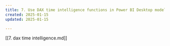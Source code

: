 ```yaml
---
title: 7. Use DAX time intelligence functions in Power BI Desktop models 
created: 2025-01-15
updated: 2025-01-15

---
```

[[7. dax time intelligence.md]]